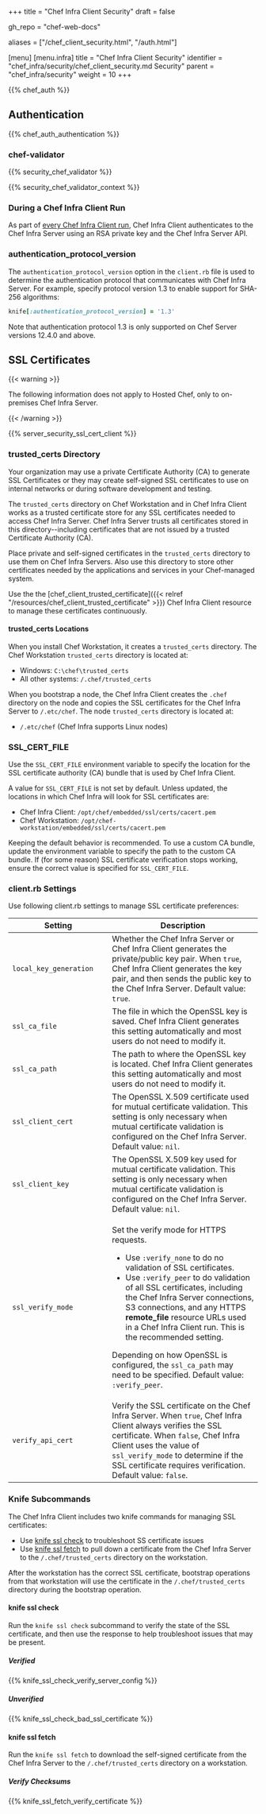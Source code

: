 +++
title = "Chef Infra Client Security"
draft = false

gh_repo = "chef-web-docs"

aliases = ["/chef_client_security.html", "/auth.html"]

[menu]
  [menu.infra]
    title = "Chef Infra Client Security"
    identifier = "chef_infra/security/chef_client_security.md Security"
    parent = "chef_infra/security"
    weight = 10
+++
<!-- markdownlint-disable-file MD033 -->

{{% chef_auth %}}

## Authentication

{{% chef_auth_authentication %}}

### chef-validator

{{% security_chef_validator %}}

{{% security_chef_validator_context %}}

### During a Chef Infra Client Run

As part of [every Chef Infra Client run](/run_lists/#the-chef-infra-client-run), Chef Infra Client
authenticates to the Chef Infra Server using an RSA private key and the Chef Infra Server API.

### authentication_protocol_version

The `authentication_protocol_version` option in the `client.rb` file is used to determine the authentication protocol that communicates with Chef Infra Server. For example, specify protocol version 1.3 to enable support for SHA-256 algorithms:

```ruby
knife[:authentication_protocol_version] = '1.3'
```

Note that authentication protocol 1.3 is only supported on Chef Server versions 12.4.0 and above.

## SSL Certificates

{{< warning >}}

The following information does not apply to Hosted Chef, only to on-premises Chef Infra Server.

{{< /warning >}}

{{% server_security_ssl_cert_client %}}

### trusted_certs Directory

Your organization may use a private Certificate Authority (CA) to generate SSL Certificates or they may create self-signed SSL certificates to use on internal networks or during software development and testing.

The `trusted_certs` directory on Chef Workstation and in Chef Infra Client works as a trusted certificate store for any SSL certificates needed to access Chef Infra Server. Chef Infra Server trusts all certificates stored in this directory--including certificates that are not issued by a trusted Certificate Authority (CA).

Place private and self-signed certificates in the `trusted_certs` directory to use them on Chef Infra Servers. Also use this directory to store other certificates needed by the applications and services in your Chef-managed system.

Use the the [chef_client_trusted_certificate]({{< relref "/resources/chef_client_trusted_certificate" >}}) Chef Infra Client resource to manage these certificates continuously.

#### trusted_certs Locations

When you install Chef Workstation, it creates a `trusted_certs` directory.
The Chef Workstation `trusted_certs` directory is located at:

- Windows: `C:\chef\trusted_certs`
- All other systems: `/.chef/trusted_certs`

When you bootstrap a node, the Chef Infra Client creates the `.chef` directory on the node and copies the SSL certificates for the Chef Infra Server to `/.etc/chef`. The node `trusted_certs` directory is located at:

- `/.etc/chef` (Chef Infra supports Linux nodes)

### SSL_CERT_FILE

Use the `SSL_CERT_FILE` environment variable to specify the location for the SSL certificate authority (CA) bundle that is used by Chef Infra Client.

A value for `SSL_CERT_FILE` is not set by default. Unless updated, the locations in which Chef Infra will look for SSL certificates are:

* Chef Infra Client: `/opt/chef/embedded/ssl/certs/cacert.pem`
* Chef Workstation: `/opt/chef-workstation/embedded/ssl/certs/cacert.pem`

Keeping the default behavior is recommended. To use a custom CA bundle, update the environment variable to specify the path to the custom CA bundle. If (for some reason) SSL certificate verification stops working, ensure the correct value is specified for `SSL_CERT_FILE`.

### client.rb Settings

Use following client.rb settings to manage SSL certificate preferences:

<table>
<colgroup>
<col style="width: 40%" />
<col style="width: 60%" />
</colgroup>
<thead>
<tr class="header">
<th>Setting</th>
<th>Description</th>
</tr>
</thead>
<tbody>
<tr>
<td><code>local_key_generation</code></td>
<td>Whether the Chef Infra Server or Chef Infra Client generates the private/public key pair. When <code>true</code>, Chef Infra Client generates the key pair, and then sends the public key to the Chef Infra Server. Default value: <code>true</code>.</td>
</tr>
<tr>
<td><code>ssl_ca_file</code></td>
<td>The file in which the OpenSSL key is saved. Chef Infra Client generates this setting automatically and most users do not need to modify it.</td>
</tr>
<tr>
<td><code>ssl_ca_path</code></td>
<td>The path to where the OpenSSL key is located. Chef Infra Client generates this setting automatically and most users do not need to modify it.</td>
</tr>
<tr>
<td><code>ssl_client_cert</code></td>
<td>The OpenSSL X.509 certificate used for mutual certificate validation. This setting is only necessary when mutual certificate validation is configured on the Chef Infra Server. Default value: <code>nil</code>.</td>
</tr>
<tr>
<td><code>ssl_client_key</code></td>
<td>The OpenSSL X.509 key used for mutual certificate validation. This setting is only necessary when mutual certificate validation is configured on the Chef Infra Server. Default value: <code>nil</code>.</td>
</tr>
<tr>
<td><p><code>ssl_verify_mode</code></p></td>
<td><p>Set the verify mode for HTTPS requests.</p>
<ul>
<li>Use <code>:verify_none</code> to do no validation of SSL certificates.</li>
<li>Use <code>:verify_peer</code> to do validation of all SSL certificates, including the Chef Infra Server connections, S3 connections, and any HTTPS <strong>remote_file</strong> resource URLs used in a Chef Infra Client run. This is the recommended setting.</li>
</ul>
<p>Depending on how OpenSSL is configured, the <code>ssl_ca_path</code> may need to be specified. Default value: <code>:verify_peer</code>.</p></td>
</tr>
<tr>
<td><code>verify_api_cert</code></td>
<td>Verify the SSL certificate on the Chef Infra Server. When <code>true</code>, Chef Infra Client always verifies the SSL certificate. When <code>false</code>, Chef Infra Client uses the value of <code>ssl_verify_mode</code> to determine if the SSL certificate requires verification. Default value: <code>false</code>.</td>
</tr>
</tbody>
</table>

### Knife Subcommands

The Chef Infra Client includes two knife commands for managing SSL certificates:

* Use [knife ssl check](/workstation/knife_ssl_check/) to troubleshoot SS certificate issues
* Use [knife ssl fetch](/workstation/knife_ssl_fetch/) to pull down a certificate from the Chef Infra Server to the `/.chef/trusted_certs` directory on the workstation.

After the workstation has the correct SSL certificate, bootstrap operations from that workstation will use the certificate in the `/.chef/trusted_certs` directory during the bootstrap operation.

#### knife ssl check

Run the `knife ssl check` subcommand to verify the state of the SSL certificate, and then use the response to help troubleshoot issues that may be present.

##### Verified

{{% knife_ssl_check_verify_server_config %}}

##### Unverified

{{% knife_ssl_check_bad_ssl_certificate %}}

#### knife ssl fetch

Run the `knife ssl fetch` to download the self-signed certificate from the Chef Infra Server to the `/.chef/trusted_certs` directory on a workstation.

##### Verify Checksums

{{% knife_ssl_fetch_verify_certificate %}}
